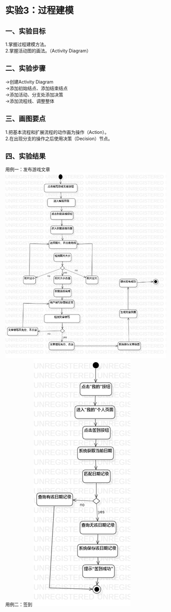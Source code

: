 # 实验3：过程建模 
## 一、实验目标
1.掌握过程建模方法。  
2.掌握活动图的画法。（Activity Diagram）
## 二、实验步骤
->创建Activity Diagram  
->添加初始结点、添加结束结点  
->添加活动、分支处添加决策  
->添加流程线、调整整体  
## 三、画图要点
1.把基本流程和扩展流程的动作画为操作（Action）。  
2.在出现分支的操作之后使用决策（Decision）节点。
## 四、实验结果
用例一：发布游戏文章 
![活动图一](./lab3_1.jpg)  
用例二：签到 
![活动图2](./lab3_2.jpg)  
